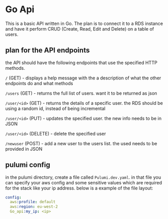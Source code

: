 # Go Api

This is a basic API written in Go. The plan is to connect it to a RDS instance and have it perform CRUD (Create, Read, Edit and Delete) on a table of users.

## plan for the API endpoints

the API should have the following endpoints that use the specified HTTP methods.

`/` (GET) - displays a help message with the a description of what the other endpoints do and what methods

`/users` (GET) - returns the full list of users. want it to be returned as json

`/user/<id>` (GET) - returns the details of a specific user. the RDS should be using a random id, instead of being incremental

`/user/<id>` (PUT) - updates the specified user. the new info needs to be in JSON

`/user/<id>` (DELETE) - delete the specified user

`/newuser` (POST) - add a new user to the users list. the used needs to be provided in JSON

## pulumi config

in the pulumi directory, create a file called `Pulumi.dev.yaml`. in that file you can specify your aws config and some sensitive values which are required for the stack like your ip address. below is a example of the file layout:

```yaml
config:
  aws:profile: default
  aws:region: eu-west-2
  Go_api:my_ip: <ip>
```
